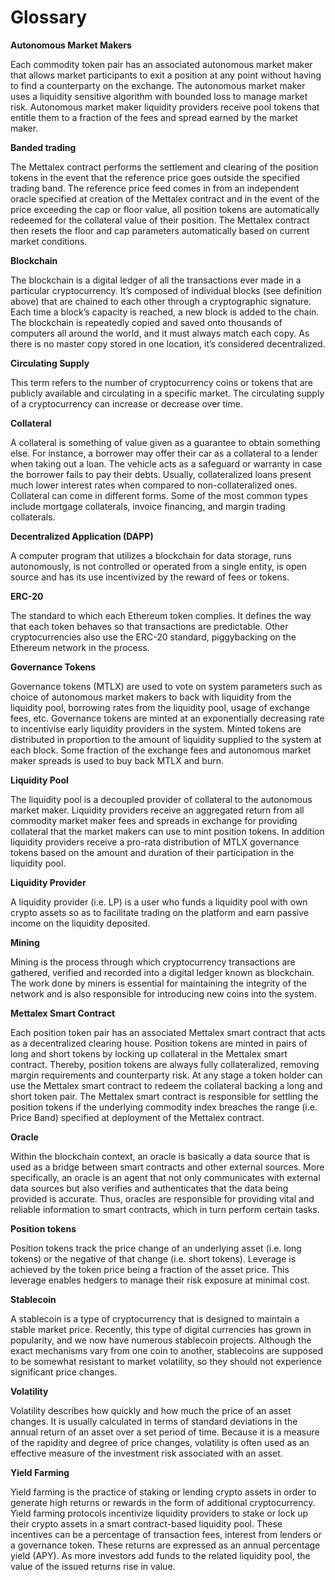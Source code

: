 # Glossary

**Autonomous Market Makers** 

Each commodity token pair has an associated autonomous market maker that allows market participants to exit a position at any point without having to find a counterparty on the exchange. The autonomous market maker uses a liquidity sensitive algorithm with bounded loss to manage market risk. Autonomous market maker liquidity providers receive pool tokens that entitle them to a fraction of the fees and spread earned by the market maker.

**Banded trading** 

The Mettalex contract performs the settlement and clearing of the position tokens in the event that the reference price goes outside the specified trading band. The reference price feed comes in from an independent oracle specified at creation of the Mettalex contract and in the event of the price exceeding the cap or floor value, all position tokens are automatically redeemed for the collateral value of their position. The Mettalex contract then resets the floor and cap parameters automatically based on current market conditions.

**Blockchain**

The blockchain is a digital ledger of all the transactions ever made in a particular cryptocurrency. It’s composed of individual blocks \(see definition above\) that are chained to each other through a cryptographic signature. Each time a block’s capacity is reached, a new block is added to the chain. The blockchain is repeatedly copied and saved onto thousands of computers all around the world, and it must always match each copy. As there is no master copy stored in one location, it’s considered decentralized.

**Circulating Supply**

This term refers to the number of cryptocurrency coins or tokens that are publicly available and circulating in a specific market. The circulating supply of a cryptocurrency can increase or decrease over time.

**Collateral**

A collateral is something of value given as a guarantee to obtain something else. For instance, a borrower may offer their car as a collateral to a lender when taking out a loan. The vehicle acts as a safeguard or warranty in case the borrower fails to pay their debts.  Usually, collateralized loans present much lower interest rates when compared to non-collateralized ones. Collateral can come in different forms. Some of the most common types include mortgage collaterals, invoice financing, and margin trading collaterals.

**Decentralized Application \(DAPP\)**

A computer program that utilizes a blockchain for data storage, runs autonomously, is not controlled or operated from a single entity, is open source and has its use incentivized by the reward of fees or tokens.

**ERC-20**

The standard to which each Ethereum token complies. It defines the way that each token behaves so that transactions are predictable. Other cryptocurrencies also use the ERC-20 standard, piggybacking on the Ethereum network in the process.

**Governance Tokens** 

Governance tokens \(MTLX\) are used to vote on system parameters such as choice of autonomous market makers to back with liquidity from the liquidity pool, borrowing rates from the liquidity pool, usage of exchange fees, etc. Governance tokens are minted at an exponentially decreasing rate to incentivise early liquidity providers in the system. Minted tokens are distributed in proportion to the amount of liquidity supplied to the system at each block. Some fraction of the exchange fees and autonomous market maker spreads is used to buy back MTLX and burn.

**Liquidity Pool** 

The liquidity pool is a decoupled provider of collateral to the autonomous market maker. Liquidity providers receive an aggregated return from all commodity market maker fees and spreads in exchange for providing collateral that the market makers can use to mint position tokens. In addition liquidity providers receive a pro-rata distribution of MTLX governance tokens based on the amount and duration of their participation in the liquidity pool.

**Liquidity Provider**

A liquidity provider \(i.e. LP\) is a user who funds a liquidity pool with own crypto assets so as  to facilitate trading on the platform and earn passive income on the liquidity deposited.

**Mining**

Mining is the process through which cryptocurrency transactions are gathered, verified and recorded into a digital ledger known as blockchain. The work done by miners is essential for maintaining the integrity of the network and is also responsible for introducing new coins into the system.

**Mettalex Smart Contract** 

Each position token pair has an associated Mettalex smart contract that acts as a decentralized clearing house. Position tokens are minted in pairs of long and short tokens by locking up collateral in the Mettalex smart contract. Thereby,  position tokens are always fully collateralized, removing margin requirements and counterparty risk. At any stage a token holder can use the Mettalex smart contract to redeem the collateral backing a long and short token pair. The Mettalex smart contract is responsible for settling the position tokens if the underlying commodity index breaches the range \(i.e. Price Band\) specified at deployment of the Mettalex contract. 

**Oracle**

Within the blockchain context, an oracle is basically a data source that is used as a bridge between smart contracts and other external sources. More specifically, an oracle is an agent that not only communicates with external data sources but also verifies and authenticates that the data being provided is accurate. Thus, oracles are responsible for providing vital and reliable information to smart contracts, which in turn perform certain tasks.

**Position tokens**

Position tokens track the price change of an underlying asset \(i.e. long tokens\) or the negative of that change \(i.e. short tokens\). Leverage is achieved by the token price being a fraction of the asset price. This leverage enables hedgers to manage their risk exposure at minimal cost.

**Stablecoin**

A stablecoin is a type of cryptocurrency that is designed to maintain a stable market price. Recently, this type of digital currencies has grown in popularity, and we now have numerous stablecoin projects. Although the exact mechanisms vary from one coin to another, stablecoins are supposed to be somewhat resistant to market volatility, so they should not experience significant price changes.

**Volatility**

Volatility describes how quickly and how much the price of an asset changes. It is usually calculated in terms of standard deviations in the annual return of an asset over a set period of time. Because it is a measure of the rapidity and degree of price changes, volatility is often used as an effective measure of the investment risk associated with an asset.

**Yield Farming**

Yield farming is the practice of staking or lending crypto assets in order to generate high returns or rewards in the form of additional cryptocurrency. Yield farming protocols incentivize liquidity providers to stake or lock up their crypto assets in a smart contract-based liquidity pool. These incentives can be a percentage of transaction fees, interest from lenders or a governance token. These returns are expressed as an annual percentage yield \(APY\). As more investors add funds to the related liquidity pool, the value of the issued returns rise in value.   


